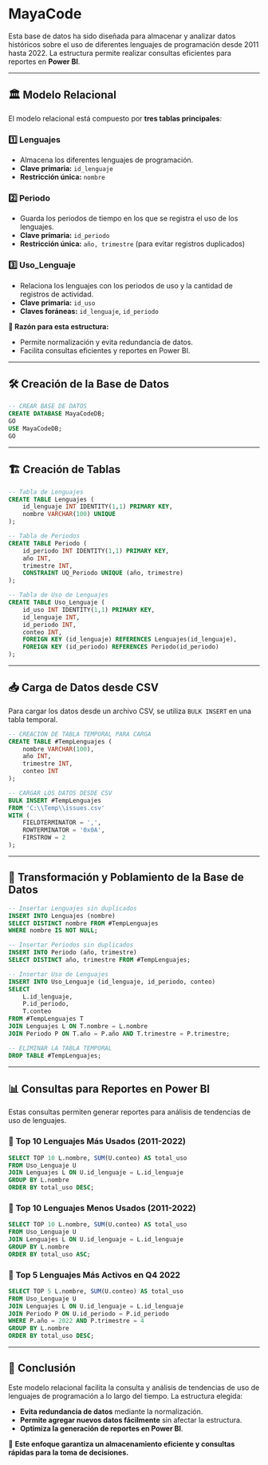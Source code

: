 # MayaCode

Esta base de datos ha sido diseñada para almacenar y analizar datos históricos sobre el uso de diferentes lenguajes de programación desde 2011 hasta 2022. La estructura permite realizar consultas eficientes para reportes en **Power BI**.

---

## 🏛️ Modelo Relacional

El modelo relacional está compuesto por **tres tablas principales**:

### 1️⃣ **Lenguajes**

- Almacena los diferentes lenguajes de programación.
- **Clave primaria:** `id_lenguaje`
- **Restricción única:** `nombre`

### 2️⃣ **Periodo**

- Guarda los periodos de tiempo en los que se registra el uso de los lenguajes.
- **Clave primaria:** `id_periodo`
- **Restricción única:** `año, trimestre` (para evitar registros duplicados)

### 3️⃣ **Uso_Lenguaje**

- Relaciona los lenguajes con los periodos de uso y la cantidad de registros de actividad.
- **Clave primaria:** `id_uso`
- **Claves foráneas:** `id_lenguaje`, `id_periodo`

**🔹 Razón para esta estructura:**

- Permite normalización y evita redundancia de datos.
- Facilita consultas eficientes y reportes en Power BI.

---

## 🛠️ Creación de la Base de Datos

```sql
-- CREAR BASE DE DATOS
CREATE DATABASE MayaCodeDB;
GO
USE MayaCodeDB;
GO
```

---

## 🏗️ Creación de Tablas

```sql
-- Tabla de Lenguajes
CREATE TABLE Lenguajes (
    id_lenguaje INT IDENTITY(1,1) PRIMARY KEY,
    nombre VARCHAR(100) UNIQUE
);

-- Tabla de Periodos
CREATE TABLE Periodo (
    id_periodo INT IDENTITY(1,1) PRIMARY KEY,
    año INT,
    trimestre INT,
    CONSTRAINT UQ_Periodo UNIQUE (año, trimestre)
);

-- Tabla de Uso de Lenguajes
CREATE TABLE Uso_Lenguaje (
    id_uso INT IDENTITY(1,1) PRIMARY KEY,
    id_lenguaje INT,
    id_periodo INT,
    conteo INT,
    FOREIGN KEY (id_lenguaje) REFERENCES Lenguajes(id_lenguaje),
    FOREIGN KEY (id_periodo) REFERENCES Periodo(id_periodo)
);
```

---

## 📥 Carga de Datos desde CSV

Para cargar los datos desde un archivo CSV, se utiliza `BULK INSERT` en una tabla temporal.

```sql
-- CREACIÓN DE TABLA TEMPORAL PARA CARGA
CREATE TABLE #TempLenguajes (
    nombre VARCHAR(100),
    año INT,
    trimestre INT,
    conteo INT
);

-- CARGAR LOS DATOS DESDE CSV
BULK INSERT #TempLenguajes
FROM 'C:\\Temp\\issues.csv'  
WITH (
    FIELDTERMINATOR = ',',
    ROWTERMINATOR = '0x0A', 
    FIRSTROW = 2
);
```

---

## 🔄 Transformación y Poblamiento de la Base de Datos

```sql
-- Insertar Lenguajes sin duplicados
INSERT INTO Lenguajes (nombre)
SELECT DISTINCT nombre FROM #TempLenguajes
WHERE nombre IS NOT NULL;

-- Insertar Periodos sin duplicados
INSERT INTO Periodo (año, trimestre)
SELECT DISTINCT año, trimestre FROM #TempLenguajes;

-- Insertar Uso de Lenguajes
INSERT INTO Uso_Lenguaje (id_lenguaje, id_periodo, conteo)
SELECT 
    L.id_lenguaje,
    P.id_periodo,
    T.conteo
FROM #TempLenguajes T
JOIN Lenguajes L ON T.nombre = L.nombre
JOIN Periodo P ON T.año = P.año AND T.trimestre = P.trimestre;

-- ELIMINAR LA TABLA TEMPORAL
DROP TABLE #TempLenguajes;
```

---

## 📊 Consultas para Reportes en Power BI

Estas consultas permiten generar reportes para análisis de tendencias de uso de lenguajes.

### 🔹 **Top 10 Lenguajes Más Usados (2011-2022)**

```sql
SELECT TOP 10 L.nombre, SUM(U.conteo) AS total_uso
FROM Uso_Lenguaje U
JOIN Lenguajes L ON U.id_lenguaje = L.id_lenguaje
GROUP BY L.nombre
ORDER BY total_uso DESC;
```

### 🔹 **Top 10 Lenguajes Menos Usados (2011-2022)**

```sql
SELECT TOP 10 L.nombre, SUM(U.conteo) AS total_uso
FROM Uso_Lenguaje U
JOIN Lenguajes L ON U.id_lenguaje = L.id_lenguaje
GROUP BY L.nombre
ORDER BY total_uso ASC;
```

### 🔹 **Top 5 Lenguajes Más Activos en Q4 2022**

```sql
SELECT TOP 5 L.nombre, SUM(U.conteo) AS total_uso
FROM Uso_Lenguaje U
JOIN Lenguajes L ON U.id_lenguaje = L.id_lenguaje
JOIN Periodo P ON U.id_periodo = P.id_periodo
WHERE P.año = 2022 AND P.trimestre = 4
GROUP BY L.nombre
ORDER BY total_uso DESC;
```

---

## 📌 Conclusión

Este modelo relacional facilita la consulta y análisis de tendencias de uso de lenguajes de programación a lo largo del tiempo. La estructura elegida:

- **Evita redundancia de datos** mediante la normalización.
- **Permite agregar nuevos datos fácilmente** sin afectar la estructura.
- **Optimiza la generación de reportes en Power BI**.

🚀 **Este enfoque garantiza un almacenamiento eficiente y consultas rápidas para la toma de decisiones.**
